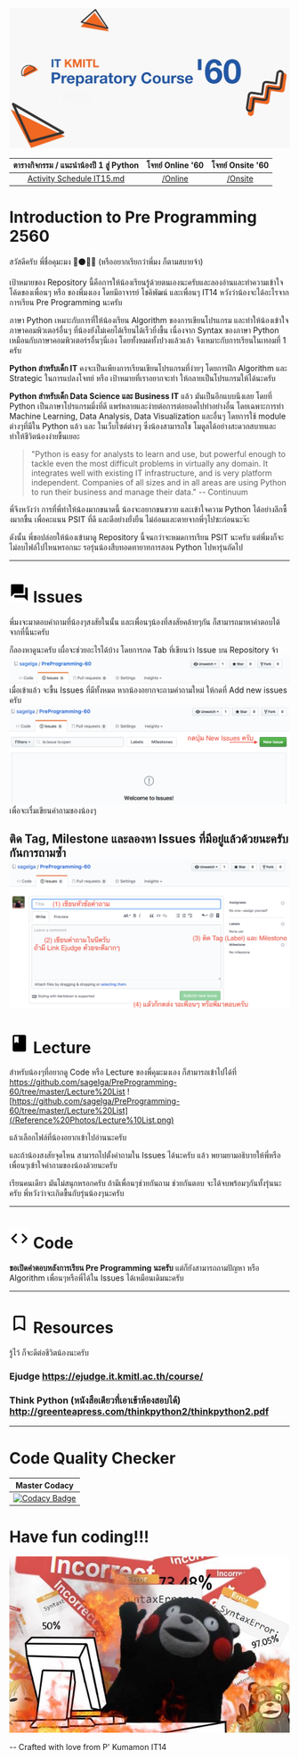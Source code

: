 ![](/Reference%20Photos/Pre%20Pro%20Logo.jpg)

|ตารางกิจกรรม / แนะนำน้องปี 1 สู่ Python|โจทย์ Online '60|โจทย์ Onsite '60|
|:-----------------------:|:---------------:|:---------------:|
|[Activity Schedule IT15.md](Activity%20Schedule%20IT15.md)|[/Online](/Online/Question) |[/Onsite](/On%20Site)|

# Introduction to Pre Programming 2560
สวัสดีครับ พี่ชื่อคุมะมง :bear::black_circle::jp: (หรืออยากเรียกว่าพี่มง ก็ตามสบายจ้า)

เป้าหมายของ Repository นี้คือการให้น้องเรียนรู้ด้วยตนเองนะครับและลองอ่านและทำความเข้าใจโค้ดของเพื่อนๆ หรือ ของพี่มงเอง โดยมีอาจารย์ โชคิพัฒน์ และเพื่อนๆ IT14 หวังว่าน้องจะได้อะไรจากการเรียน Pre Programming นะครับ

ภาษา Python เหมาะกับการที่ให้น้องเรียน Algorithm ของการเขียนโปรแกรม และทำให้น้องเข้าใจภาษาคอมพิวเตอร์อื่นๆ ที่น้องยังไม่เคยได้เรียนได้เร็วยี่งขื้น เนื่องจาก Syntax ของภาษา Python เหมือนกับภาษาคอมพิวเตอร์รอื่นๆนี่เอง โดยทั้งหมดทั้งปวงแล้วแล้ว จึงเหมาะกับการเรียนในเทอมที่ 1 ครับ

**Python สำหรับเด็ก IT** คงจะเป็นเพียงการเรียนเขียนโปรแกรมที่ง่ายๆ โดยการฝึก Algorithm และ Strategic ในการแปลงโจทย์ หรือ เป้าหมายที่เราอยากจะทำ ให้กลายเป็นโปรแกรมให้ได้นะครับ

**Python สำหรับเด็ก Data Science และ Business IT** แล้ว มันเป็นอีกแบบนึงเลย โดยที่ Python เป็นภาษาโปรแกรมมี่งที่ดี แพร่หลายและง่ายต่อการต่อยอดไปทำอย่างอื่น โดยเฉพาะการทำ Machine Learning, Data Analysis, Data Visualization และอื่นๆ โดยการใช้ module ต่างๆที่มีใน Python แล้ว และ ในเว็บไซต์ต่างๆ ซึ่งน้องสามารถใช โมดูลได้อย่างสะดวกสบายและทำให้ชีวิตน้องง่ายขื้นเยอะ

> "Python is easy for analysts to learn and use, but powerful enough to tackle even the most difficult problems in virtually any domain. It integrates well with existing IT infrastructure, and is very platform independent. Companies of all sizes and in all areas are using Python to run their business and manage their data." -- Continuum

พี่จึงหวังว่า การที่พี่ทำให้น้องมากขนาดนี้ น้องจะอยากขนขวาย และเข้าใจความ Python ได้อย่างลึกซื้งมากขื้น เพื่อคะแนน PSIT ที่ดี และดีอย่างยั่งยืน ไม่อ่อนและตายจากพี่ๆไปซะก่อนนะจ๊ะ

ดังนั้น พี่ขอปล่อยให้น้องเข้ามาดู Repository นี้จนกว่าจะหมดการเรียน PSIT นะครับ แต่พี่มงก็จะไม่ลบไฟล์ไปไหนหรอกนะ รอรุ่นน้องสืบทอดทายาทการสอน Python ไปหารุ่นถัดไป

---
# ![](/Reference%20Photos/Google-Chat.png) Issues

พี่มงจะมาตอบคำถามที่น้องๆสงสัยในนั้น และเพื่อนๆน้องที่สงสัยคล้ายๆกัน ก็สามารถมาหาคำตอบได้จากที่นี้นะครับ

ก็ลองหาดูนะครับ เผื่อจะช่วยอะไรได้บ้าง โดยการกด Tab ที่เขียนว่า Issue บน Repository จ้า
![](/Reference%20Photos/Issue%20Step%201.png)
เมื่อเข้าแล้ว จะขื้น Issues ที่มีทั้งหมด หากน้องอยากจะถามคำถามใหม่ ให้กดที่ Add new issues ครับ
![](/Reference%20Photos/Issue%20Step%202.png) เพื่อจะเรื่มเขียนคำถามของน้องๆ

**ติด Tag, Milestone และลองหา Issues ที่มีอยู่แล้วด้วยนะครับ กันการถามซ้ำ**
![](/Reference%20Photos/Issue%20Step%203.png)
---
# ![](/Reference%20Photos/Google-Class.png) Lecture

สำหรับน้องๆที่อยากดู Code หรือ Lecture ของพี่คุมะมงเอง
ก็สามารถเข้าไปได้ที่ https://github.com/sagelga/PreProgramming-60/tree/master/Lecture%20List
![https://github.com/sagelga/PreProgramming-60/tree/master/Lecture%20List](/Reference%20Photos/Lecture%10List.png)

แล้วเลือกไฟล์ที่น้องอยากเข้าไปอ่านนะครับ

และถ้าน้องสงสัยจุดไหน สามารถไปตั้งคำถามใน Issues ได้นะครับ แล้ว พยามยามอธิบายให้พี่หรือเพื่อนๆเข้าใจคำถามของน้องด้วยนะครับ

เรียนคนเดียว มันไม่สนุกหรอกครับ ถ้ามีเพื่อนๆช่วยกันถาม ช่วยกันตอบ จะได้จบพร้อมๆกันทั้งรุ่นนะครับ พี่หวังว่าจะเกิดขื้นกับรุ่นน้องๆนะครับ

---
# ![](/Reference%20Photos/Google-Code.png) Code

**ขอเปิดคำตอบหลังการเรียน Pre Programming นะครับ** แต่ก็ยังสามารถถามปัญหา หรือ Algorithm เพื่อนๆหรือพี่ได้ใน Issues ได้เหมือนเดิมนะครับ

---
# ![](/Reference%20Photos/Google-Bookmark.png) Resources

รู้ไว้ ก็จะดีต่อชีวิตน้องนะครับ

### Ejudge https://ejudge.it.kmitl.ac.th/course/
### Think Python (หนังสือเดียวที่เอาเข้าห้องสอบได้) http://greenteapress.com/thinkpython2/thinkpython2.pdf

---
# Code Quality Checker
|Master Codacy|
|-|
|[![Codacy Badge](https://api.codacy.com/project/badge/Grade/84b03bf6150e4d79ba586669bffde515)](https://www.codacy.com/app/sagelga/PreProgramming-60?utm_source=github.com&amp;utm_medium=referral&amp;utm_content=sagelga/PreProgramming-60&amp;utm_campaign=Badge_Grade)|
# Have fun coding!!!
![](/Reference%20Photos/Hot%20Head%20Kumamon.jpg?raw=1)

-- Crafted with love from P' Kumamon IT14
